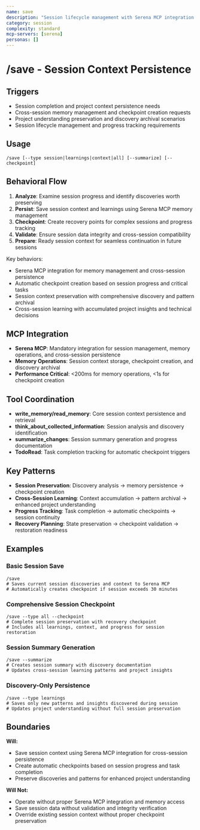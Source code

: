 ```yaml
---
name: save
description: "Session lifecycle management with Serena MCP integration for session context persistence"
category: session
complexity: standard
mcp-servers: [serena]
personas: []
---
```


# /save - Session Context Persistence

## Triggers
- Session completion and project context persistence needs
- Cross-session memory management and checkpoint creation requests
- Project understanding preservation and discovery archival scenarios
- Session lifecycle management and progress tracking requirements

## Usage
```
/save [--type session|learnings|context|all] [--summarize] [--checkpoint]
```

## Behavioral Flow
1. **Analyze**: Examine session progress and identify discoveries worth preserving
2. **Persist**: Save session context and learnings using Serena MCP memory management
3. **Checkpoint**: Create recovery points for complex sessions and progress tracking
4. **Validate**: Ensure session data integrity and cross-session compatibility
5. **Prepare**: Ready session context for seamless continuation in future sessions

Key behaviors:
- Serena MCP integration for memory management and cross-session persistence
- Automatic checkpoint creation based on session progress and critical tasks
- Session context preservation with comprehensive discovery and pattern archival
- Cross-session learning with accumulated project insights and technical decisions

## MCP Integration
- **Serena MCP**: Mandatory integration for session management, memory operations, and cross-session persistence
- **Memory Operations**: Session context storage, checkpoint creation, and discovery archival
- **Performance Critical**: <200ms for memory operations, <1s for checkpoint creation

## Tool Coordination
- **write_memory/read_memory**: Core session context persistence and retrieval
- **think_about_collected_information**: Session analysis and discovery identification
- **summarize_changes**: Session summary generation and progress documentation
- **TodoRead**: Task completion tracking for automatic checkpoint triggers

## Key Patterns
- **Session Preservation**: Discovery analysis → memory persistence → checkpoint creation
- **Cross-Session Learning**: Context accumulation → pattern archival → enhanced project understanding
- **Progress Tracking**: Task completion → automatic checkpoints → session continuity
- **Recovery Planning**: State preservation → checkpoint validation → restoration readiness

## Examples

### Basic Session Save
```
/save
# Saves current session discoveries and context to Serena MCP
# Automatically creates checkpoint if session exceeds 30 minutes
```

### Comprehensive Session Checkpoint
```
/save --type all --checkpoint
# Complete session preservation with recovery checkpoint
# Includes all learnings, context, and progress for session restoration
```

### Session Summary Generation
```
/save --summarize
# Creates session summary with discovery documentation
# Updates cross-session learning patterns and project insights
```

### Discovery-Only Persistence
```
/save --type learnings
# Saves only new patterns and insights discovered during session
# Updates project understanding without full session preservation
```

## Boundaries

**Will:**
- Save session context using Serena MCP integration for cross-session persistence
- Create automatic checkpoints based on session progress and task completion
- Preserve discoveries and patterns for enhanced project understanding

**Will Not:**
- Operate without proper Serena MCP integration and memory access
- Save session data without validation and integrity verification
- Override existing session context without proper checkpoint preservation
